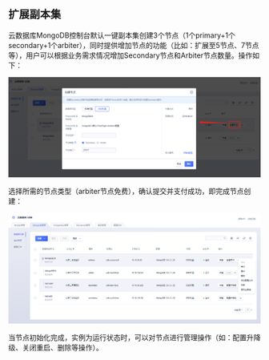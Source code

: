 

## 扩展副本集

云数据库MongoDB控制台默认一键副本集创建3个节点（1个primary+1个secondary+1个arbiter），同时提供增加节点的功能（比如：扩展至5节点、7节点等），用户可以根据业务需求情况增加Secondary节点和Arbiter节点数量。操作如下：

![image](/images/副本集节点.png)

选择所需的节点类型（arbiter节点免费），确认提交并支付成功，即完成节点创建：

![image](/images/节点列表.png)

当节点初始化完成，实例为运行状态时，可以对节点进行管理操作（如：配置升降级、关闭重启、删除等操作）。
